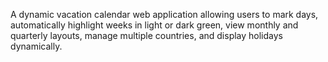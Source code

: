 A dynamic vacation calendar web application allowing users to mark days, automatically highlight weeks in light or dark green, view monthly and quarterly layouts, manage multiple countries, and display holidays dynamically.
